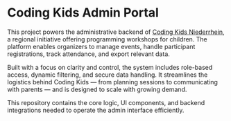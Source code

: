 # Coding Kids Admin Portal

This project powers the administrative backend of [Coding Kids Niederrhein](https://codingkids-niederrhein.de), a regional initiative offering programming workshops for children. The platform enables organizers to manage events, handle participant registrations, track attendance, and export relevant data.

Built with a focus on clarity and control, the system includes role-based access, dynamic filtering, and secure data handling. It streamlines the logistics behind Coding Kids — from planning sessions to communicating with parents — and is designed to scale with growing demand.

This repository contains the core logic, UI components, and backend integrations needed to operate the admin interface efficiently.
